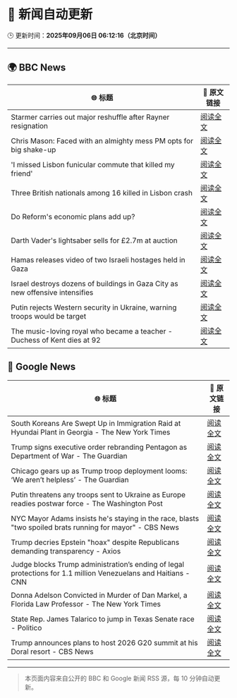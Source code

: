 # 🧠 新闻自动更新

🕒 更新时间：**2025年09月06日 06:12:16（北京时间）**

---

## 🌍 BBC News

| 🌐 标题 | 🔗 原文链接 |
|--------|-------------|
| Starmer carries out major reshuffle after Rayner resignation | [阅读全文](https://www.bbc.com/news/articles/cgmzgjywr8wo?at_medium=RSS&at_campaign=rss) |
| Chris Mason: Faced with an almighty mess PM opts for big shake-up | [阅读全文](https://www.bbc.com/news/articles/cn4lz331gxdo?at_medium=RSS&at_campaign=rss) |
| 'I missed Lisbon funicular commute that killed my friend' | [阅读全文](https://www.bbc.com/news/articles/c98eyp69018o?at_medium=RSS&at_campaign=rss) |
| Three British nationals among 16 killed in Lisbon crash | [阅读全文](https://www.bbc.com/news/articles/c62lmed42p1o?at_medium=RSS&at_campaign=rss) |
| Do Reform's economic plans add up? | [阅读全文](https://www.bbc.com/news/articles/clyx4v44438o?at_medium=RSS&at_campaign=rss) |
| Darth Vader's lightsaber sells for £2.7m at auction | [阅读全文](https://www.bbc.com/news/articles/cy4rdywp34vo?at_medium=RSS&at_campaign=rss) |
| Hamas releases video of two Israeli hostages held in Gaza | [阅读全文](https://www.bbc.com/news/articles/cy0vly9zyl2o?at_medium=RSS&at_campaign=rss) |
| Israel destroys dozens of buildings in Gaza City as new offensive intensifies | [阅读全文](https://www.bbc.com/news/articles/czx0d71gryzo?at_medium=RSS&at_campaign=rss) |
| Putin rejects Western security in Ukraine, warning troops would be target | [阅读全文](https://www.bbc.com/news/articles/czxwl15w2qko?at_medium=RSS&at_campaign=rss) |
| The music-loving royal who became a teacher - Duchess of Kent dies at 92 | [阅读全文](https://www.bbc.com/news/articles/c3gjyl7xvymo?at_medium=RSS&at_campaign=rss) |

## 📰 Google News

| 🌐 标题 | 🔗 原文链接 |
|--------|-------------|
| South Koreans Are Swept Up in Immigration Raid at Hyundai Plant in Georgia - The New York Times | [阅读全文](https://news.google.com/rss/articles/CBMijAFBVV95cUxQb0xPQ2g1Y1c5ODRWOWNWR2NrVEVycUp3OEhMMzU5STBBRWpDOU4wSUVuS0pUWW85X2lhYlpxMjFmYWZ1TDJWWDRJUC1HNzN3VjZ0WW1pZDhXcWJZTGZhRTVhYTIzRVAxX0NKaHBGb1Q4NHN3WGhwd2JON0hmb29KMWJJMEhCLVAya1VzaA?oc=5) |
| Trump signs executive order rebranding Pentagon as Department of War - The Guardian | [阅读全文](https://news.google.com/rss/articles/CBMiowFBVV95cUxQVmFJY1hzNVJkdzFob0pWbDR2LXc2LVdJMS1IX0xKSFRjcTNZTTd5MTJ6aWJRcmtkZjB1SkwzczhQbWhiSTNMU0JlT2dNb2dnN0RaVXhjSGtBd1kxSE1qUnRIcU95QUQ2TjZ2c2JlNlFLTWRKXzQ5NWV5X19ha25zMF84MnZjV2ZqbW56T1J6eUl2NjQydlI3bEtiYVYtRlM1b293?oc=5) |
| Chicago gears up as Trump troop deployment looms: ‘We aren’t helpless’ - The Guardian | [阅读全文](https://news.google.com/rss/articles/CBMilwFBVV95cUxOMWlJVzJIVE5oM0tIYTc0Y0Q4b2w3OUk1SDV2NWF3RmdpTmtzN0ZaQjAtaFJVTXh1enJIay1pSlZFZnQtQXVNQXpUOHZvYkJZdkRPRVo1NktFaEFlTjg5NU9ka3IyUzhWV0hWcDVwMV9sMDZYYlU2OWZCZUh1UnYxSDl2bjhFVVdVSWFRTmY4VW5sU1hvTEFB?oc=5) |
| Putin threatens any troops sent to Ukraine as Europe readies postwar force - The Washington Post | [阅读全文](https://news.google.com/rss/articles/CBMingFBVV95cUxQc1hnMHk3SlpPd1dnWkd1QVoxT1MyU1FLZUdhYTM4ajh3MnNPOUlhWDFOZmwwUS03MlMwcDdIS1o2TE5neE8xa2d1d0d1RXRtTEQ3b04tMzVQM2E3TDNtcHMzQUFlNFI3RktVSXN0NWthX2U3dEFNUkloZEg4eGdJc1EwcVF5U1hTSjFndTN1OVQxd2hrYURYLUdKbU04Zw?oc=5) |
| NYC Mayor Adams insists he's staying in the race, blasts "two spoiled brats running for mayor" - CBS News | [阅读全文](https://news.google.com/rss/articles/CBMigwFBVV95cUxNQ20yQXU4TkFTRzJVVmlTQ2NCam5JWDZVYUV0WHdYTDNpTHdmSHY3Sk04VHVJb0JtV0FrZDM2ZU52VjFTdkFPRm11ODRUMDNid1ZTN2wzTmJJcXRYc2plZUU2cThtVy1FOXVoMDk1c2FJT24xemdpdWJBSE5hazExS0x4RQ?oc=5) |
| Trump decries Epstein "hoax" despite Republicans demanding transparency - Axios | [阅读全文](https://news.google.com/rss/articles/CBMic0FVX3lxTE0yWG4zWGZ6MndTMWlZYzZveExCVWVLdDBBUVllNnoyUk96a2l1NlNhbjYxSy1JUnB3a2Vvc3dUczdnZ0c3YkxHdElwaVdsUmhJS0h4ZlpZSHBkcEtKeTF1QjU3RjR3VEQxYlFaODBoZngwMVk?oc=5) |
| Judge blocks Trump administration’s ending of legal protections for 1.1 million Venezuelans and Haitians - CNN | [阅读全文](https://news.google.com/rss/articles/CBMieEFVX3lxTFBLMnpaWk1tYW5wcDZzQ18zSkNhSzV4YmEteDZEV2VyOTlxQ0thSlAtNmxEeEtvMkp3eG9SbEthdV9ITmJ1OENTU2N5OWdRV3A1WTU3RGM5MC02U3NCWm5ROFJwTWFqWHppTEZNR0REemE0TmMyQTFtbQ?oc=5) |
| Donna Adelson Convicted in Murder of Dan Markel, a Florida Law Professor - The New York Times | [阅读全文](https://news.google.com/rss/articles/CBMiggFBVV95cUxPSzBzWHFSdWRpM1ZQWVRzdGpqd1NpNVVuVnZmYTNtRmk1MGJiNUtqWlVRQklBRlVpcnROb00wajMzRXB0OVROR1RrY091TW8zTnI1V21uVGVIVndhQVlWeTFrLXRwZzZFa2M4WGlYeWR2eU03bV9FQnFQdDBsNFR1RlN3?oc=5) |
| State Rep. James Talarico to jump in Texas Senate race - Politico | [阅读全文](https://news.google.com/rss/articles/CBMihwFBVV95cUxPXzdMUnFBLW5sb21ndnVkYkNPWW9yZ0w1bDkwdWJabG84YzhzUkoxTzVTSG5TcU9xNVlGX3V6NVJoWElHeDdsWE9Odk50MjJ0OGE4Mmd1Y3hMOVBGUW4xOWt1cmI5Uk9FVzhtWWdueHcyeTNrWWk0dVUzQzlwdmNZTHlKTE9yT3M?oc=5) |
| Trump announces plans to host 2026 G20 summit at his Doral resort - CBS News | [阅读全文](https://news.google.com/rss/articles/CBMifEFVX3lxTE9vYVpDbmhyNVZRaGpnOUoyX1hLTlB1bnA1MXF3eEZ1QVdEQVRHeUZpUk1nakR6em0yZk0tMkVpTFhGWTRNV25rRWNxX1VtdV9mT3VCOTdCU0RZWXBzeHFYRHplODVJWFVDR1N3clZkRzBhdGJMN1VveHMxT0fSAYIBQVVfeXFMTk8yaXpzWmVWRU5xU0w0WDhHWjRZaXBndElsenJic2pKQThqZjNEUUtYTzgxN1RybmlyTE9IdGpHWFk1Y2RhbnktV1VTdm9WRG5WSm1oNm5GaTZ6TGJuejg2ZWVVc0h2cy13SE5MLUhTVzNSNG13RzI3N1dmeTQ3U3RfUQ?oc=5) |

---
> 本页面内容来自公开的 BBC 和 Google 新闻 RSS 源，每 10 分钟自动更新。